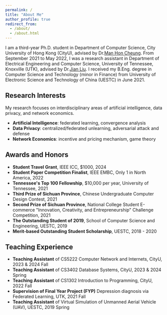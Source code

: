 ```yaml
---
permalink: /
title: "About Me"
author_profile: true
redirect_from: 
  - /about/
  - /about.html
---
```


I am a third-year Ph.D. student in Department of Computer Science, City University of Hong Kong (CityU), advised by Dr.[Man Hon Cheung](https://www.cs.cityu.edu.hk/~mhcheung/index.htm). From September 2021 to May 2022, I was a research assistant in Department of Electrical Engineering and Computer Science, University of Tennessee, Knoxville (UTK), advised by Dr.[Jian Liu](https://web.eecs.utk.edu/~jliu/). I received my B.Eng. degree in Computer Science and Technology (minor in Finance) from University of Electronic Science and Technology of China (UESTC) in June 2021.


Research Interests
------
My research focuses on interdisciplinary areas of artificial intelligence, data privacy, and network economics.
- **Artificial Intelligence**: federated learning, convergence analysis
- **Data Privacy**: centralized/federated unlearning, adversarial attack and defense
- **Network Economics**: incentive and pricing mechanism, game theory

Awards and Honors
------
- **Student Travel Grant**, IEEE ICC, \$1000, 2024
- **Student Paper Competition Finalist**, IEEE EMBC, Only 1 in North America, 2022
- **Tennessee's Top 100 Fellowship**, \$10,000 per year, University of Tennessee, 2021
- **Third Prize of Sichuan Province**, Chinese Undergraduate Computer Design Contest, 2021
- **Second Prize of Sichuan Province**, National College Student E-commerce "Innovation, Creativity, and Entrepreneurship" Challenge Competition, 2021
- **The Outstanding Student of 2019**, School of Computer Science and Engineering, UESTC, 2019
- **Merit-based Outstanding Student Scholarship**, UESTC, 2018 - 2020
    

Teaching Experience
------
- **Teaching Assistant** of CS5222 Computer Network and Internets, CityU, 2023 & 2024 Fall
- **Teaching Assistant** of CS3402 Database Systems, CityU, 2023 & 2024 Spring
- **Teaching Assistant** of CS1302 Introduction to Programming, CityU, 2022 Fall
- **Supervision of Final Year Project (FYP)** Depression diagnosis via Federated Learning, UTK, 2021 Fall
- **Teaching Assistant** of Virtual Simulation of Unmanned Aerial Vehicle (UAV), UESTC, 2019 Spring


